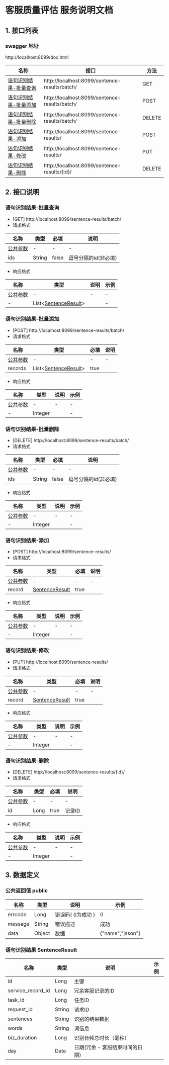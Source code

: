                  
# 客服质量评估 服务说明文档

## 1. 接口列表

### swagger 地址
http://localhost:8099/doc.html

名称|接口|方法
---|---|---
<a href="#batchSelect">语句识别结果-批量查询</a>|http://localhost:8099/sentence-results/batch/|GET
<a href="#batchInsert">语句识别结果-批量添加</a>|http://localhost:8099/sentence-results/batch/|POST
<a href="#batchDelete">语句识别结果-批量删除</a>|http://localhost:8099/sentence-results/batch/|DELETE
<a href="#singleInsert">语句识别结果-添加</a>|http://localhost:8099/sentence-results/|POST
<a href="#singleUpdate">语句识别结果-修改</a>|http://localhost:8099/sentence-results/|PUT
<a href="#singleDelete">语句识别结果-删除</a>|http://localhost:8099/sentence-results/{id}/|DELETE

## 2. 接口说明

### <A NAME="batchSelect">语句识别结果-批量查询</A>

- [GET] http://localhost:8099/sentence-results/batch/
- 请求格式

名称|类型|必填|说明
---|---|---|---
<a href="#public">公共参数</a>|-|-|-
ids|String|false|逗号分隔的id(非必填)

- 响应格式

名称|类型|说明|示例
---|---|---|---
<a href="#public">公共参数</a>|-|-|-|-
-|List&lt;<a href="#SentenceResult">SentenceResult</a>&gt;||-

### <A NAME="batchInsert">语句识别结果-批量添加</A>

- [POST] http://localhost:8099/sentence-results/batch/
- 请求格式

名称|类型|必填|说明
---|---|---|---
<a href="#public">公共参数</a>|-|-|-
records|List&lt;<a href="#SentenceResult">SentenceResult</a>&gt;|true|

- 响应格式

名称|类型|说明|示例
---|---|---|---
<a href="#public">公共参数</a>|-|-|-|-
-|Integer||-

### <A NAME="batchDelete">语句识别结果-批量删除</A>

- [DELETE] http://localhost:8099/sentence-results/batch/
- 请求格式

名称|类型|必填|说明
---|---|---|---
<a href="#public">公共参数</a>|-|-|-
ids|String|false|逗号分隔的id(非必填)

- 响应格式

名称|类型|说明|示例
---|---|---|---
<a href="#public">公共参数</a>|-|-|-|-
-|Integer||-

### <A NAME="singleInsert">语句识别结果-添加</A>

- [POST] http://localhost:8099/sentence-results/
- 请求格式

名称|类型|必填|说明
---|---|---|---
<a href="#public">公共参数</a>|-|-|-
record|<a href="#SentenceResult">SentenceResult</a>|true|

- 响应格式

名称|类型|说明|示例
---|---|---|---
<a href="#public">公共参数</a>|-|-|-|-
-|Integer||-

### <A NAME="singleUpdate">语句识别结果-修改</A>

- [PUT] http://localhost:8099/sentence-results/
- 请求格式

名称|类型|必填|说明
---|---|---|---
<a href="#public">公共参数</a>|-|-|-
record|<a href="#SentenceResult">SentenceResult</a>|true|

- 响应格式

名称|类型|说明|示例
---|---|---|---
<a href="#public">公共参数</a>|-|-|-|-
-|Integer||-

### <A NAME="singleDelete">语句识别结果-删除</A>

- [DELETE] http://localhost:8099/sentence-results/{id}/
- 请求格式

名称|类型|必填|说明
---|---|---|---
<a href="#public">公共参数</a>|-|-|-
id|Long|true|记录ID

- 响应格式

名称|类型|说明|示例
---|---|---|---
<a href="#public">公共参数</a>|-|-|-|-
-|Integer||-


## 3. 数据定义

### 公共返回值 <A NAME="public">public</A>

名称|类型|说明|示例
---|---|---|---
errcode|Long|错误码( 0为成功 )| 0
message|String|错误描述|成功
data|Object|数据|{"name","jason"}

### 语句识别结果 <A NAME="SentenceResult">SentenceResult</A>

名称|类型|说明|示例
---|---|---|---
id|Long|主键|
service_record_id|Long|冗余客服记录的ID|
task_id|Long|任务ID|
request_id|String|请求ID|
sentences|String|识别的结果数据|
words|String|词信息|
biz_duration|Long|识别音频总时长（毫秒）|
day|Date|日期(冗余 - 客服结束时间的日期)|

